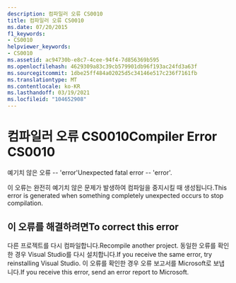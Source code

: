 ```yaml
---
description: 컴파일러 오류 CS0010
title: 컴파일러 오류 CS0010
ms.date: 07/20/2015
f1_keywords:
- CS0010
helpviewer_keywords:
- CS0010
ms.assetid: ac94730b-e8c7-4cee-94f4-7d856369b595
ms.openlocfilehash: 4629309a83c39cb579901db96f193ac24fd3a63f
ms.sourcegitcommit: 1dbe25ff484a02025d5c34146e517c236f7161fb
ms.translationtype: MT
ms.contentlocale: ko-KR
ms.lasthandoff: 03/19/2021
ms.locfileid: "104652908"
---
```

# <a name="compiler-error-cs0010"></a><span data-ttu-id="6ddb9-103">컴파일러 오류 CS0010</span><span class="sxs-lookup"><span data-stu-id="6ddb9-103">Compiler Error CS0010</span></span>

<span data-ttu-id="6ddb9-104">예기치 않은 오류 -- 'error'</span><span class="sxs-lookup"><span data-stu-id="6ddb9-104">Unexpected fatal error -- 'error'.</span></span>  
  
 <span data-ttu-id="6ddb9-105">이 오류는 완전히 예기치 않은 문제가 발생하여 컴파일을 중지시킬 때 생성됩니다.</span><span class="sxs-lookup"><span data-stu-id="6ddb9-105">This error is generated when something completely unexpected occurs to stop compilation.</span></span>  
  
## <a name="to-correct-this-error"></a><span data-ttu-id="6ddb9-106">이 오류를 해결하려면</span><span class="sxs-lookup"><span data-stu-id="6ddb9-106">To correct this error</span></span>  
  
<span data-ttu-id="6ddb9-107">다른 프로젝트를 다시 컴파일합니다.</span><span class="sxs-lookup"><span data-stu-id="6ddb9-107">Recompile another project.</span></span> <span data-ttu-id="6ddb9-108">동일한 오류를 확인한 경우 Visual Studio를 다시 설치합니다.</span><span class="sxs-lookup"><span data-stu-id="6ddb9-108">If you receive the same error, try reinstalling Visual Studio.</span></span> <span data-ttu-id="6ddb9-109">이 오류를 확인한 경우 오류 보고서를 Microsoft로 보냅니다.</span><span class="sxs-lookup"><span data-stu-id="6ddb9-109">If you receive this error, send an error report to Microsoft.</span></span>  
